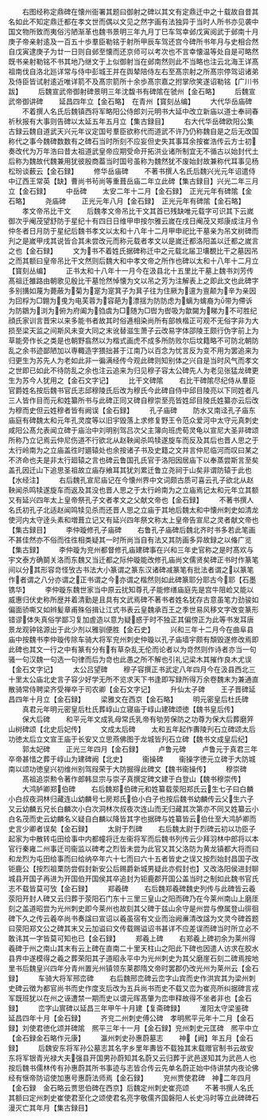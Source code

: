 <!-- { "loadSidebar": true } -->
　　右图经称定鼎碑在懐州衙署其题曰御射之碑以其文有定鼎迁中之十载故自昔其名如此不知定鼎迁都在孝文世而偶以文见之然字画有法独异于当时人所书亦见袭中国文物所致而夷俗污陋渐革也魏书景明三年九月丁巳车驾幸邺戊寅阅武于邺南十月庚子帝亲射逺及一百五十歩羣臣勒铭于射所甲辰车驾还宫今碑所书年月与史相合然自戊寅逮庚子为廿一日则自邺至懐而还京师可以考次也不言幸懐温等处自是可略然既书亲射勒铭不书其地乃继文于上似御射当在邺南然则此不当略也注云北海王详髙祖南伐自洛北廵详常与侍中彭城王并在舆辇陪侍左右至髙宗射之所髙宗停驾诏诸弟及侍臣皆试射逺近唯详箭不及髙宗箭所十余歩髙宗嘉之拊掌欣笑遂诏勒铭【广川书跋】
　　后魏宣武帝御射碑景明三年沈馥书有碑隂在虢州【金石略】
　　后魏宣武帝御讲碑
　　延昌四年立【金石略】　在青州【寳刻丛编】
　　大代华岳庙碑
　　不着撰人名氏后魏镇西将军略阳公侍郎刘元明书大延中改立新庙以道士奉祠春祈秋报有大事则告碑以太延五年五月立【集古録目】
　　右大代华岳碑欧阳公集古録云魏自道武天兴元年议定国号羣臣欲称代而道武不许乃仍称魏自是之后无改国称代之事今魏碑数数有之碑石当时所刻不应妄但史失其事耳余按崔浩传云方士初奏改代为万年浩曰昔太祖道武皇帝应期受命开拓洪业诸所制宜无不循古以始封代土后称为魏故代魏兼用犹彼殷商葢当时国号虽称为魏然犹不废始封故兼称代耳事见杨松玢谈薮云【金石録】
　　修华岳庙碑
　　不著书撰人名氏后魏兴光元年诏遣侍中辽西王常英【缺】曹尚书茍尚等重葺岳庙二年立此碑【集古録目】兴光二年三月立【金石録】
　　中岳碑
　　太安二年十二月【金石録】　正光元年有碑隂【金石略】
　　尧庙碑
　　正光元年八月【金石録】　正光元年有碑隂【金石略】
　　孝文帝吊比干文
　　后魏孝文帝吊比干文其首已残缺唯元载字可识其下云嵗御次乎阉茂望舒防于星纪十有四日日维甲申按尔雅云嵗在戌日阉茂又郑康成注月令仲冬者日月防于星纪后魏书孝文以太和十八年十二月甲申祀比干墓亲为吊文树碑而刋之是嵗甲戌其说皆合其未尝改元而称元载者孝文以是嵗迁都洛阳盖以迁都之嵗言之也【金石録】
　　文为书不着姓氏据碑称迁中之元载北届卫壤覩比干之墓因吊之而其额曰皇帝吊比干文然则后魏大和中孝文帝之所作也碑以太和十八年十二月立【寳刻丛编】
　　正书太和十八年十一月今在汲县北十五里比干墓上魏书刘芳传髙祖迁雒路由朝歌见殷比干墓怆然悼懐为文以吊之芳为注解表上之即此文也此碑字多别搆如蔑为薨蔽为菊为寔为寔箕子为萁子往为住厥为邅为亶颠为辛为亲因为囙桴为□翺为曵为电芙蓉为容葩为漂揺为防防虑为螭为蠄裔为带为僀诉为防鶵为浏为俯为府阖为驺虞为□随为□辔为辔吸为歙闚为睇为不可胜纪顔氏家训言晋宋以来多能书者故其时俗逓相染尚所有部帙楷正可观不无俗字非为大损至梁天监之间斯风未变大同之末讹替滋生萧子云改易字体邵陵王颇行伪字前上为草能旁作长之类是也朝野翕然以为楷式画虎不成多所防败尔后坟籍略不可防北朝防乱之余书迹鄙陋加以専輙造字猥拙甚于江南乃以百念为忧言反为变不用为罢追来为归更生为苏先人为老如此非一徧满经传今观此碑则知别体之兴自是当时风气而孝文之世即已如此不待防乱之余也注云追来为归见穆子容太公碑先人为老见张猛龙碑更生为苏今人犹用之【金石文字记】
　　比干文碑隂
　　右比干碑隂尽纪侍从羣臣官爵姓名按后魏书官氏志邱穆陵氏后改为穆氏今此碑自侍中邱目陵亮以下同姓者凡三人皆作目而元和姓纂所书与此碑正同又碑自穆崇至亮皆姓邱目陵氏姓纂亦云后改为穆而史但云姓穆者皆有阙误【金石録】
　　孔子庙碑
　　防水又南迳孔子庙东庙庭有碑魏太和元年孔灵度等以旧宇毁落上求修复野王令范众爱河中太守元真刺史咸阳公髙允表闻立碑于庙治中刘明别驾吕次父主簿向班虎荀灵龟以宣尼大圣非碑颂所称乃立记焉云仲尼伤道不行欲北从赵鞅闻杀鸣犊遂旋车而反及其后也晋人思之于太行岭南为之立庙盖徃时廽辕处也余按诸子书及史籍之文并言仲尼临河而叹曰某之不济命也夫是非太行廻辕之言也碑云鲁国孔氏官于洛阳因居庙下以奉蒸尝斯言至矣盖孔因迁山下追思圣祖故立庙存飨耳其犹刘累迁鲁立尧祠于山矣非谓防辕于此也【水经注】
　　右后魏孔宣尼庙记在今懐州界中文词颇古质可喜云孔子欲北从赵鞅闻杀鸣犊遂旋车而返及其没也晋人思之于太行岭南为之立庙焉记太和元年立其额又有延兴四年太上皇帝祭孔子文者孝文之父献文帝也【金石録】
　　不著书撰人名氏初孔子北适赵闻鸣犊见杀而还晋人思之立庙于其地后魏太和中懐州刺史如清龙使河内太守逹头素和増葺立记又有延兴四年祭文称太上皇帝告宣尼之灵者献文帝也【集古録目】
　　李仲璇修孔子庙碑
　　右鲁孔子庙碑后魏北齐时书多若此笔画不甚佳然亦不俗而徃徃相类疑其一时所尚当自有法又其防画多异故録之以偹广览【集古録】
　　李仲璇为兖州都督修孔庙建碑事在兴和三年史官称之是时髙欢与宇文泰方确鬬关洛而东魏又当迁都之际仲璇能改修孔庙尚文儒贤矣碑正书时作篆笔间以分其形容竒怪攷古书法大小篆谓之篆东汉诸碑减篆笔有批法者谓之以篆笔作者谓之八分亦谓之正书谓之今亦谓之楷然则如此碑篆耶分耶古今耶【石墨镌华】
　　李仲璇东魏世家当中原云扰知尊孔子能修缮庙庭先是宫牛阻崄又能以威惠归伏史称所歴并着清勤是且具有文武焉碑不著书者姓名犹存古意虽笔力劲骏如偏面骄嘶又如辫髪章甫殊俗揖让江式书表云皇魏承百王之季世易风移文字改变篆形错谬体失真俗学鄙习复加虗造以意为疑惑于时不独正其偏傍正为此等书发耳唐景龙观钟铭源出于此少剂以雅驯便胜【金石史】
　　兴和三年十二月今在曲阜县庙中按魏书李仲璇传除车骑大将军兖州刺史仲璇以孔子庙墙宇颇有頽毁遂修改焉即此碑也其文一行之中有篆有分有有草杂乱无伦而论者以为竒然则作诗者亦当一句骚一句汉魏一句选一句律而后为竒也此愚之所不解也引礼记梁木其摧作良木尤误【金石文字记】
　　太公吕望碑
　　穆子容撰正书武定八年四月今在汲县西北三十里太公庙北史言子容少好学无所不览求天下书逢即写録所得万余卷魏末为兼通直散骑常侍聘梁齐受禅卒于司农卿【金石文字记】
　　升仙太子碑
　　王子晋碑延昌四年十月立【金石録】
　　梁雅文在西京【金石略】
　　明元密皇后杜氏碑
　　真君元年明元密皇后杜氏葬崞山立寝庙于崞山建碑颂徳【魏书皇后传】
　　保大后碑
　　和平元年文成乳母常氏乳帝有劬劳保防之功尊为保大后葬磨笄山树碑颂【北史后妃传】
　　文成太后碑
　　太和五年起作夀陵刋石立碑颂太后功徳太后立文宣王庙于长安又立思燕佛图于龙城皆刋石立碑【魏书文成皇后纪】
　　郭太妃碑
　　正光三年四月【金石録】
　　卢鲁元碑
　　卢鲁元于真君三年卒帝甚惜之葬于崞山为建碑阙【北史】
　　衞操碑
　　衞操字徳元立碑于大防城南以颂功徳皇兴初维州别驾叚荣于大防掘得此碑文【魏书衞操传】
　　穆崇碑
　　髙祖追崇勲令著作郎韩显宗与崇子真撰定碑文建于白登山【魏书穆崇传】
　　大鸿胪卿郑伯碑
　　右后魏郑伯碑元和姓纂载荥阳郑氏云生七子曰白麟小白叔夜洞林归藏连山幼麟号七房郑氏伯小白子也按后魏书幼麟传云父生六子又云幼麟五兄长白麟次小白次洞林次叔夜次连山而无归藏其次第亦不同又姓纂云小白名茂而史云幼麟名义疑自白麟以降皆其字也据碑与姓纂皆云伯仕至大鸿胪卿而史言少卿者误矣【金石録】
　　太尉于烈碑
　　右后魏太尉于烈碑云初以功臣子起家为中散转屯田给事中内都幢将迁左衞将军而后魏书列传云少拜羽林中郎将以本官行秦雍二州事迁司衞监以碑考之烈皆未尝为此官又其父洛防为黄龙镇都大将而曰和龙烈为屯田给事而曰给纳卒年六十七而曰六十五者皆史之误又按烈始封昌国子改钜鹿公【按烈祖栗防尝假封新安公后赐爵新城男疑此亦假封也】又改洛阳侯进封聊城县开国子再进为开国伯开国侯其卒追封为钜鹿郡开国公盖当时之制如此魏书官氏志不载皆莫可攷【金石録】
　　郑羲碑
　　右后魏郑羲碑魏史列传与此碑皆云羲荥阳开封人碑又云归葬于荥阳石门东十三里三皇山之阳而碑乃在今莱州南山上磨厓刻之盖道昭尝为光州刺史即今莱州也故刻其父碑于兹山余守是州尝与僚属登山徘徊碑下久之传云羲卒尚书奏諡曰宣诏以羲虽宿有文业而治阙亷清改諡为文灵今碑首题曰荥阳郑文公之碑其末又云加谥曰文传载赐谥诏书甚详不应差误而碑当时所立必不敢讳其一字皆莫可知也已【金石録】
　　郑羲上碑
　　右郑羲上碑初余为莱州得羲碑于州之南山其末有云上碑在直南二十里天柱山之阳此下碑也因遣人访求在胶水县界中遂模得之羲之葬荣阳其子道昭永平中为光州刺史为其父磨崖石刻二碑焉按地里书后魏皇兴四年分青州置光州镇领东莱郡隋文帝时罢郡仍改光州为莱州云【金石録】
　　车骑大将军邢峦碑
　　右后魏邢峦碑云峦字山宾而史作洪宾其为梁州刺史碑云徴为都官尚书而史作度支后改为五兵尚书而史不载又峦为崔亮所纠据碑言戎军既班犹以在州之诬遭禁一期而史以谓元晖髙肇为峦申释故得不坐者非也【金石録】
　　峦字山賔碑以延昌三年甲午十月建【复斋碑録】
　　淮阳太守梁鉴碑　延昌四年十月【金石録】
　　齐兖二州刺史傅公碑　孝明熈平元年十二月【金石録】刘使君徳化颂并碑隂　熈平三年十一月【金石録】兖州刺史元匡碑　熈平中立【金石録金石略作元康】
　　瀛州刺史孙惠蔚墓志
　　神【阙】年五月【金石録】
　　后魏安东将军孙公墓志其名字乡里年夀皆不载独其末载赠官制书云故安东将军银青光禄大夫强县开国男孙蔚知其名蔚又云归葬于武邑遂知其为武邑人也按后魏书儒林传有孙惠蔚其所书事迹与志皆合传云先单名蔚正始中侍讲禁内夜论佛经有惬帝防诏使加惠号惠蔚法师焉【金石録】
　　兖州贾使君碑　神二年四月【金石録　金石略云贾思伯碑在西京】后魏定州刺史崔亮颂
　　不著书撰人名氏其额曰定州刺史崔使君至化之颂使君名亮字敬儒齐国磐阳人长史冯时等立此碑碑石漫灭亡其年月【集古録目】
